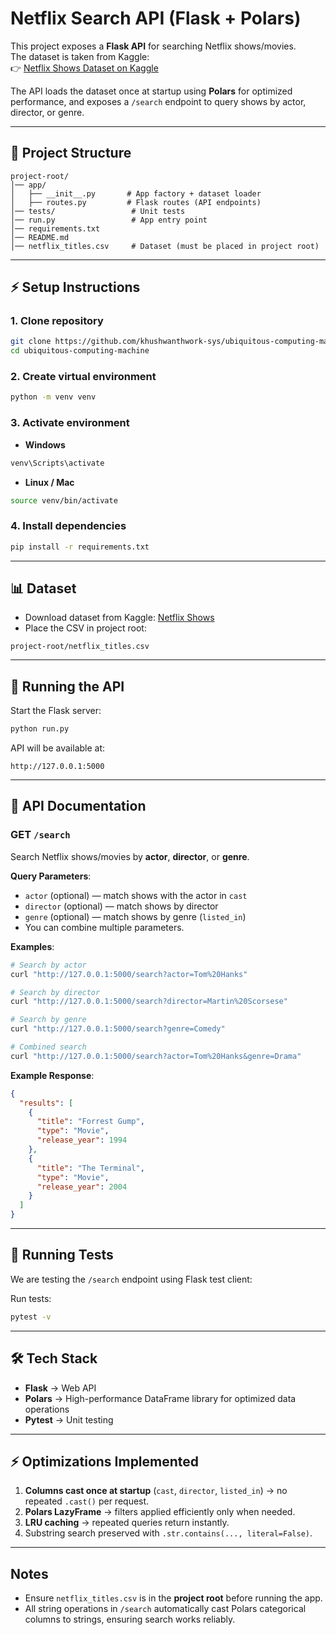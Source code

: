 # Netflix Search API (Flask + Polars)

This project exposes a **Flask API** for searching Netflix shows/movies.  
The dataset is taken from Kaggle:  
👉 [Netflix Shows Dataset on Kaggle](https://www.kaggle.com/datasets/shivamb/netflix-shows/data)

The API loads the dataset once at startup using **Polars** for optimized performance, and exposes a `/search` endpoint to query shows by actor, director, or genre.

---

## 📂 Project Structure
```
project-root/
│── app/
│   ├── __init__.py       # App factory + dataset loader
│   ├── routes.py         # Flask routes (API endpoints)
│── tests/                 # Unit tests
│── run.py                 # App entry point
│── requirements.txt
│── README.md
│── netflix_titles.csv     # Dataset (must be placed in project root)
```

---

## ⚡ Setup Instructions

### 1. Clone repository
```bash
git clone https://github.com/khushwanthwork-sys/ubiquitous-computing-machine.git
cd ubiquitous-computing-machine
```

### 2. Create virtual environment
```bash
python -m venv venv
```

### 3. Activate environment
- **Windows**
```bash
venv\Scripts\activate
```
- **Linux / Mac**
```bash
source venv/bin/activate
```

### 4. Install dependencies
```bash
pip install -r requirements.txt
```

---

## 📊 Dataset
- Download dataset from Kaggle: [Netflix Shows](https://www.kaggle.com/datasets/shivamb/netflix-shows/data)  
- Place the CSV in project root:
```
project-root/netflix_titles.csv
```

---

## 🚀 Running the API
Start the Flask server:
```bash
python run.py
```

API will be available at:
```
http://127.0.0.1:5000
```

---

## 📡 API Documentation

### **GET** `/search`
Search Netflix shows/movies by **actor**, **director**, or **genre**.  

**Query Parameters**:
- `actor` (optional) — match shows with the actor in `cast`
- `director` (optional) — match shows by director
- `genre` (optional) — match shows by genre (`listed_in`)
- You can combine multiple parameters.

**Examples**:

```bash
# Search by actor
curl "http://127.0.0.1:5000/search?actor=Tom%20Hanks"

# Search by director
curl "http://127.0.0.1:5000/search?director=Martin%20Scorsese"

# Search by genre
curl "http://127.0.0.1:5000/search?genre=Comedy"

# Combined search
curl "http://127.0.0.1:5000/search?actor=Tom%20Hanks&genre=Drama"
```

**Example Response**:

```json
{
  "results": [
    {
      "title": "Forrest Gump",
      "type": "Movie",
      "release_year": 1994
    },
    {
      "title": "The Terminal",
      "type": "Movie",
      "release_year": 2004
    }
  ]
}
```

---

## 🧪 Running Tests
We are testing the `/search` endpoint using Flask test client:

Run tests:
```bash
pytest -v
```

---

## 🛠 Tech Stack
- **Flask** → Web API  
- **Polars** → High-performance DataFrame library for optimized data operations  
- **Pytest** → Unit testing

---

## ⚡ Optimizations Implemented
1. **Columns cast once at startup** (`cast`, `director`, `listed_in`) → no repeated `.cast()` per request.  
2. **Polars LazyFrame** → filters applied efficiently only when needed.  
3. **LRU caching** → repeated queries return instantly.  
4. Substring search preserved with `.str.contains(..., literal=False)`.

---
## Notes
- Ensure `netflix_titles.csv` is in the **project root** before running the app.  
- All string operations in `/search` automatically cast Polars categorical columns to strings, ensuring search works reliably.

